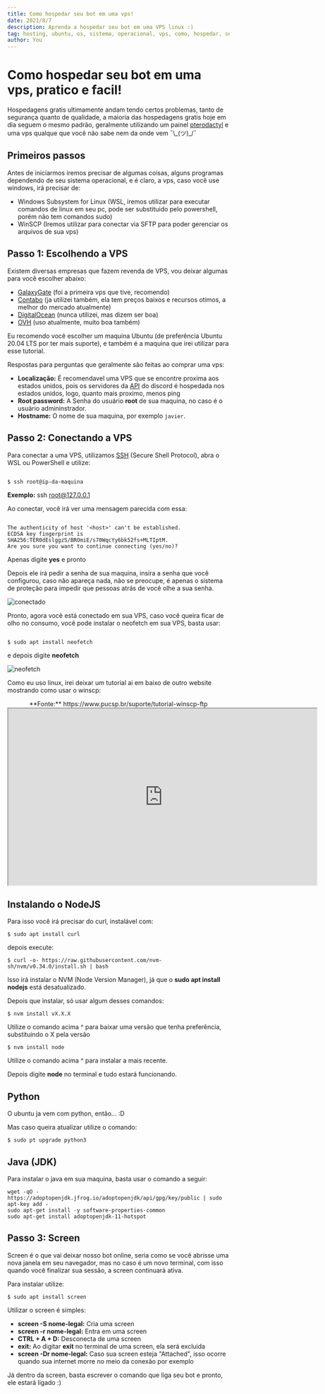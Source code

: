 ```yaml
---
title: Como hospedar seu bot em uma vps!
date: 2021/8/7
description: Aprenda a hospedar seu bot em uma VPS linux :)
tag: hosting, ubuntu, os, sistema, operacional, vps, como, hospedar, segurança, tutorial, hospedagem, gratis, 2021, como usar uma vps, como usar um vps, o que fazer com uma vps, o que é uma vps, vps como usar, vps, como hospedar bot, como hospedar bot discord, como hospedar bot na vps, como hospedar bot telegram, vps 2020, vps como configurar, vps como funciona, dev aprender bot, dev aprender bot discord, dev aprender bot instagram, dev aprender python, volohost
author: You
---
```

# Como hospedar seu bot em uma vps, pratico e facil!

Hospedagens gratis ultimamente andam tendo certos problemas, tanto de segurança quanto de qualidade, a maioria das hospedagens gratis hoje em dia seguem o mesmo padrão, geralmente utilizando um painel [pterodactyl](https://pterodactyl.io/) e uma vps qualque que você não sabe nem da onde vem ¯\\\_(ツ)\_/¯

## Primeiros passos

Antes de iniciarmos iremos precisar de algumas coisas, alguns programas dependendo de seu sistema operacional, e é claro, a vps, caso você use windows, irá precisar de:

- Windows Subsystem for Linux (WSL, iremos utilizar para executar comandos de linux em seu pc, pode ser substituido pelo powershell, porém não tem comandos sudo)
- WinSCP (Iremos utilizar para conectar via SFTP para poder gerenciar os arquivos de sua vps)

## Passo 1: Escolhendo a VPS

Existem diversas empresas que fazem revenda de VPS, vou deixar algumas para você escolher abaixo:

- [GalaxyGate](https://galaxygate.net/) (foi a primeira vps que tive, recomendo)
- [Contabo](https://contabo.com/en/) (ja utilizei também, ela tem preços baixos e recursos otimos, a melhor do mercado atualmente)
- [DigitalOcean](https://www.digitalocean.com/) (nunca utilizei, mas dizem ser boa)
- [OVH](https://www.ovhcloud.com/en/) (uso atualmente, muito boa também)

Eu recomendo você escolher um maquina Ubuntu (de preferência Ubuntu 20.04 LTS por ter mais suporte), e também é a maquina que irei utilizar para esse tutorial.

Respostas para perguntas que geralmente são feitas ao comprar uma vps:

- **Localização:** É recomendavel uma VPS que se encontre proxima aos estados unidos, pois os servidores da [API](https://pt.wikipedia.org/wiki/Interface_de_programa%C3%A7%C3%A3o_de_aplica%C3%A7%C3%B5es) do discord é hospedada nos estados unidos, logo, quanto mais proximo, menos ping
- **Root password:** A Senha do usuário **root** de sua maquina, no caso é o usuário admininstrador.
- **Hostname:** O nome de sua maquina, por exemplo `javier`.

## Passo 2: Conectando a VPS

Para conectar a uma VPS, utilizamos [SSH](https://en.wikipedia.org/wiki/Secure_Shell) (Secure Shell Protocol), abra o WSL ou PowerShell e utilize:

```

$ ssh root@ip-da-maquina
```

**Exemplo:** ssh root@127.0.0.1

Ao conectar, você irá ver uma mensagem parecida com essa:

```

The authenticity of host '<host>' can't be established.
ECDSA key fingerprint is    SHA256:TER0dEslggzS/BROmiE/s70WqcYy6bk52fs+MLTIptM.
Are you sure you want to continue connecting (yes/no)?
```

Apenas digite **yes** e pronto

Depois ele irá pedir a senha de sua maquina, insira a senha que você configurou, caso não apareça nada, não se preocupe, é apenas o sistema de proteção para impedir que pessoas atrás de você olhe a sua senha.

![conectado](/vps1.png)

Pronto, agora você está conectado em sua VPS, caso você queira ficar de olho no consumo, você pode instalar o neofetch em sua VPS, basta usar:

```

$ sudo apt install neofetch
```

e depois digite **neofetch**

![neofetch](/vps2.png)

Como eu uso linux, irei deixar um tutorial ai em baixo de outro website mostrando como usar o winscp:

<center>
**Fonte:** https://www.pucsp.br/suporte/tutorial-winscp-ftp
<iframe src="https://www.pucsp.br/suporte/tutorial-winscp-ftp" height="400" width="700"></iframe>
</center>

## Instalando o NodeJS

Para isso você irá precisar do curl, instalável com:

```
$ sudo apt install curl
```
depois execute:
```
$ curl -o- https://raw.githubusercontent.com/nvm-sh/nvm/v0.34.0/install.sh | bash
```

Isso irá instalar o NVM (Node Version Manager), já que o **sudo apt install nodejs** está desatualizado.

Depois que instalar, só usar algum desses comandos:
```
$ nvm install vX.X.X
```
Utilize o comando acima ^ para baixar uma versão que tenha preferência, substituindo o X pela versão
```
$ nvm install node
```

Utilize o comando acima ^ para instalar a mais recente.

Depois digite **node** no terminal e tudo estará funcionando.

## Python

O ubuntu ja vem com python, então... :D

Mas caso queira atualizar utilize o comando:
```
$ sudo pt upgrade python3
```

## Java (JDK)

Para instalar o java em sua maquina, basta usar o comando a seguir:

```
wget -qO - https://adoptopenjdk.jfrog.io/adoptopenjdk/api/gpg/key/public | sudo apt-key add -
sudo apt-get install -y software-properties-common
sudo apt-get install adoptopenjdk-11-hotspot
```

## Passo 3: Screen

Screen é o que vai deixar nosso bot online, seria como se você abrisse uma nova janela em seu navegador, mas no caso é um novo terminal, com isso quando você finalizar sua sessão, a screen continuará ativa.

Para instalar utilize:

```
$ sudo apt install screen
```

Utilizar o screen é simples:
- **screen -S nome-legal:** Cria uma screen
- **screen -r nome-legal:** Entra em uma screen
- **CTRL + A + D:** Desconecta de uma screen
- **exit:** Ao digitar **exit** no terminal de uma screen, ela será excluida
- **screen -Dr nome-legal:** Caso sua screen esteja "Attached", isso ocorre quando sua internet morre no meio da conexão por exemplo

Já dentro da screen, basta escrever o comando que liga seu bot e pronto, ele estará ligado :)